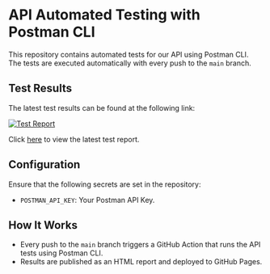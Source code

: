# API Automated Testing with Postman CLI

This repository contains automated tests for our API using Postman CLI. The tests are executed automatically with every push to the `main` branch.


## Test Results

The latest test results can be found at the following link:

[![Test Report](https://img.shields.io/badge/test-report-success)](https://your-username.github.io/your-repository-name/report.html)

Click [here](https://your-username.github.io/your-repository-name/report.html) to view the latest test report.

## Configuration

Ensure that the following secrets are set in the repository:

- `POSTMAN_API_KEY`: Your Postman API Key.

## How It Works

- Every push to the `main` branch triggers a GitHub Action that runs the API tests using Postman CLI.
- Results are published as an HTML report and deployed to GitHub Pages.
